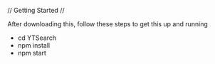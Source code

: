 // Getting Started //

After downloading this, follow these steps to get this up and running 

- cd YTSearch
- npm install
- npm start